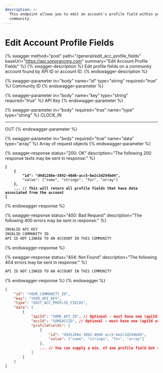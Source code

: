 ```yaml
---
description: >-
  This endpoint allows you to edit an account's profile field within your
  community.
---
```


# Edit Account Profile Fields

{% swagger method="post" path="/general/edit_acc_profile_fields" baseUrl="https://api.sonorancms.com" summary="Edit Account Profile Fields" %}
{% swagger-description %}
Edit profile fields on a community account found by API ID or account ID.
{% endswagger-description %}

{% swagger-parameter in="body" name="id" type="string" required="true" %}
Community ID
{% endswagger-parameter %}

{% swagger-parameter in="body" name="key" type="string" required="true" %}
API Key
{% endswagger-parameter %}

{% swagger-parameter in="body" required="true" name="type" type="string" %}
CLOCK_IN

___

OUT
{% endswagger-parameter %}

{% swagger-parameter in="body" required="true" name="data" type="array" %}
Array of request objects
{% endswagger-parameter %}

{% swagger-response status="200: OK" description="The following 200 response texts may be sent in response:" %}
<pre class="language-javascript"><code class="lang-javascript"><strong>[
</strong><strong>    {
</strong><strong>        "id": "d9d1288e-3892-40d6-acc5-be2c3d294bd4",
</strong>        "value": ["some", "strings", "for", "array"]
<strong>    },
</strong><strong>    ... // This will return all profile fields that have data associated from the account
</strong><strong>]
</strong></code></pre>
{% endswagger-response %}

{% swagger-response status="400: Bad Request" description="The following 400 errors may be sent in response:" %}
```javascript
INVALID API KEY
INVALID COMMUNITY ID
API ID NOT LINKED TO AN ACCOUNT IN THIS COMMUNITY
```
{% endswagger-response %}

{% swagger-response status="404: Not Found" description="The following 404 errors may be sent in response:" %}
```javascript
API ID NOT LINKED TO AN ACCOUNT IN THIS COMMUNITY
```
{% endswagger-response %}
{% endswagger %}

```json
{
    "id": "YOUR_COMMUNITY_ID",
    "key": "YOUR_API_KEY",
    "type": "EDIT_ACC_PROFLIE_FIELDS",
    "data": [
        {
            "apiId": "SOME_API_ID", // Optional - must have one (apiId or accId)
            "accId": "SOMEACCID", // Optional - must have one (apiId or accId)
            "profileFields": [
                {
                    "id": "d9d1288e-3892-40d6-acc5-be2c3d294bd4",
                    "value": ["some", "strings", "for", "array"]
                },
                ... // You can supply a min. of one profile field but can take as many "update" objects as needed.
            ]
        }
    ]
}
```

